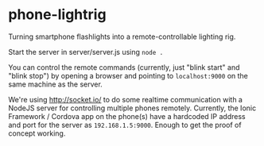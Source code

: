 # phone-lightrig
Turning smartphone flashlights into a remote-controllable lighting rig.

Start the server in server/server.js using `node .`

You can control the remote commands (currently, just "blink start" and "blink stop") by opening a browser and pointing to `localhost:9000` on the same machine as the server.

 We're using http://socket.io/ to do some realtime communication with a NodeJS server for controlling multiple phones remotely. Currently, the Ionic Framework / Cordova app on the phone(s) have a hardcoded IP address and port for the server as `192.168.1.5:9000`. Enough to get the proof of concept working.
